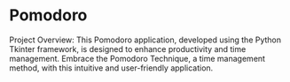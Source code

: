 # Pomodoro
Project Overview: This Pomodoro application, developed using the Python Tkinter framework, is designed to enhance productivity and time management. Embrace the Pomodoro Technique, a time management method, with this intuitive and user-friendly application.
